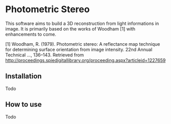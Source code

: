 Photometric Stereo
==================

This software aims to build a 3D reconstruction from light informations in image. It is primarily based on the works of Woodham [1] with enhancements to come.

[1] Woodham, R. (1979). Photometric stereo: A reflectance map technique for determining surface orientation from image intensity. 22nd Annual Technical …, 136–143. Retrieved from http://proceedings.spiedigitallibrary.org/proceeding.aspx?articleid=1227659


Installation
------------

Todo

How to use
----------

Todo

